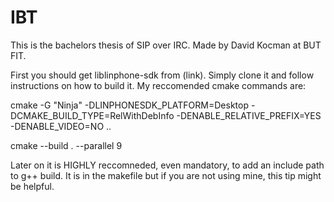 # IBT

This is the bachelors thesis of SIP over IRC. Made by David Kocman at BUT FIT.

First you should get liblinphone-sdk from (link). Simply clone it and follow instructions on how to build it. My reccomended cmake commands are:

cmake -G "Ninja" -DLINPHONESDK_PLATFORM=Desktop -DCMAKE_BUILD_TYPE=RelWithDebInfo -DENABLE_RELATIVE_PREFIX=YES -DENABLE_VIDEO=NO ..

cmake --build . --parallel 9

Later on it is HIGHLY reccomneded, even mandatory, to add an include path to g++ build. It is in the makefile but if you are not using mine, this tip might be helpful.


